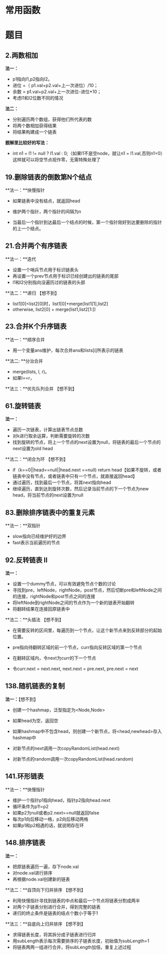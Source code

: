 # 常用函数



# 题目



## 2.两数相加

**法一：**

+ p1指向l1,p2指向l2。
+ 进位 =（ p1.val+p2.val+上一次进位）/10；
+ 余数 =   p1.val+p2.val+上一次进位-进位*10；
+ 考虑l1和l2位数不同的情况



**法二：**

+ 分别遍历两个数组，获得他们所代表的数
+ 将两个数相加获得结果
+ 将结果构建成一个链表



**题解里比较好的写法：**

+ int n1 = l1 != null ? l1.val : 0;（如果l1不是空node，就让n1 = l1.val,否则n1=0）这样就可以将空节点视作零，无需特殊处理了



## 19.删除链表的倒数第N个结点

**法一：**快慢指针

+ 如果链表中没有结点，就返回head

+ 维护两个指针，两个指针的间隔为n
+ 当最后一个指针到达最后一个结点的时候，第一个指针刚好到达要删除的指针的上一个结点。



## 21.合并两个有序链表

**法一：**迭代

+ 设置一个哨兵节点用于标识链表头
+ 再设置一个prev节点用于标识已经创建出的链表的尾部
+ l1和l2分别指向没遍历过的链表的头部





**法二：**递归 【想不到】

+ list1[0]<list2[0]时，list1[0]+merge(list1[1],list2]
+ otherwise, list2[0] + merge(list1,list2[1:])



## 23.合并K个升序链表

**法一：**顺序合并

+ 用一个变量ans维护，每次合并ans和lists[i]所表示的链表



**法二: **分治合并

+ merge(lists, l, r)。
+ 如果l==r，



**法三：**优先队列合并 【想不到】



## 61.旋转链表

**法一：**

+ 遍历一次链表，计算出链表节点总数
+ 对k进行取余运算，判断需要旋转的次数
+ 找到旋转的节点，将上一个节点的next设置为null，将链表的最后一个节点的next设置为old head





**法二：**闭合为环 【想不到】

+ if（k==0||head==null||head.next ==null) return head【如果不旋转，或者链表中没有节点，或者链表中只有一个节点，就直接返回head】
+ 通过遍历，找到最后一个节点，将其next指向head
+ 继续遍历，直到达到旋转次数，然后记录当前节点的下一个节点为new head，将当前节点的next设置为null



## 83.删除排序链表中的重复元素

**法一：**双指针

+ slow指向已经维护好的边界
+ fast表示当前遍历的节点



## 92.反转链表 II

**法一：**

+ 设置一个dummy节点，可以有效避免节点个数的讨论
+ 寻找到pre，leftNode，rightNode，post节点，然后切断pre和leftNode之间的连接，rightNode和post节点之间的连接
+ 将leftNode到rightNode之间的节点作为一个新的链表开始翻转
+ 将翻转结果在连接回原链表中



**法二：**头插法 【想不到】

+ 在需要反转的区间里，每遍历到一个节点，让这个新节点来到反转部分的起始位置。

+ pre指向待翻转区域的前一个节点，curr指向反转区域的第一个节点
+ 在翻转区域内，令next为curr的下一个节点
+ 令curr.next = next.next,  next.next = pre.next,  pre.next = next



## 138.随机链表的复制

**法一：**【想不到】

+ 创建一个hashmap，泛型指定为<Node,Node>

+ 如果head为空，返回空
+ 如果hashmap中不包含head，则创建一个新节点，将<head,newhead>存入hashmap中
+ 对新节点的next调用一次copyRandomList(head.next)
+ 对新节点的random调用一次copyRandomList(head.random)



## 141.环形链表

**法一：**快慢指针

+ 维护一个指针p1指向head，指针p2指向head.next
+ 循环条件为p1!=p2
+ 如果p2为null或者p2.next==null就返回false
+ 每次p1向后移动一格，p2向后移动两格
+ 如果p1和p2相遇的话，就说明存在环



## 148.排序链表

**法一：**

+ 把原链表遍历一遍，存下node.val
+ 对node.val进行排序
+ 再根据node.val创建新的链表



**法二：**自顶向下归并排序 【想不到】

+ 利用快慢指针寻找到链表的中点和最后一个节点将链表分割成两半
+ 对两个子链表分别进行合并，得到完整的链表
+ 递归的终止条件是链表的结点个数小于等于1



**法三：**自底向上归并排序 【想不到】

+ 求得链表长度，将其拆分成子链表进行归并
+ 用subLength表示每次需要排序的子链表长度，初始值为subLength=1
+ 将链表两两一组进行合并，将subLength加倍，重复上述过程